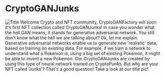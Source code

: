 # CryptoGANJunks
![Title](https://user-images.githubusercontent.com/97019499/148154172-4b6c4f05-bf91-4959-8993-eae61d69b678.png)
Welcome Crypto and NFT community,
CryptoGANFactory will soon it's first NFT collection called CryptoGANJunks! In case you wonder what the hell GAN means, it stands for generative adversarial network. You still don't know what the hell we are talking about? Ok, let me explain. Generative adversarial networks enable us to generate new 'realistic' data, based on training on existing data. For example, if we train a network to understand what a Pokemon is, using a big set of existing Pokemon, it might be able to invent a new Pokemon. Our CryptoGANJunks are created by using this type of neural network trained on CryptoPunks.
But why are your NFT called 'Junks'? That's a good question! Take a look at our title pic! 
 
